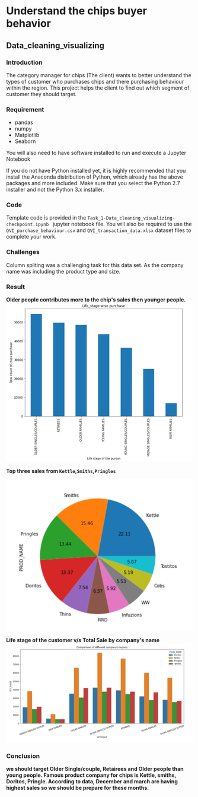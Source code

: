 # Understand the chips buyer behavior
## Data_cleaning_visualizing

### Introduction 

The category manager for chips (The client) wants to better understand the types of customer who purchases chips and there purchasing behaviour within the region.
This project helps the client to find out which segment of customer they should target. 

### Requirement 

* pandas
* numpy
* Matplotlib
* Seaborn

You will also need to have software installed to run and execute a Jupyter Notebook

If you do not have Python installed yet, it is highly recommended that you install the Anaconda distribution of Python, 
which already has the above packages and more included. Make sure that you select the Python 2.7 installer and not the Python 3.x installer.

### Code
Template code is provided in the `Task_1-Data_cleaning_visualizing-checkpoint.ipynb ` jupyter notebook file. 
You will also be required to use the `QVI_purchase_behaviour.csv` and `QVI_transaction_data.xlsx` dataset files to complete your work. 

### Challenges 
Column spliting was a challenging task for this data set. As the company name was including the product type and size. 

### Result 

<strong> Older people contributes more to the chip's sales then younger people. </strong>
<img src="./Capture.PNG" />

<strong> Top three sales from `Kettle`,`Smiths`,`Pringles`</strong>

<img src="./Capture1.PNG" />

<strong> Life stage of the customer v/s Total Sale by company's name
 <img src="./Capture4.PNG" />
  
### Conclusion

we should target Older Single/couple, Retairees and Older people than young people. Famous product company for chips is Kettle, smiths, Doritos, Pringle. According to data, December and march are having highest sales so we should be prepare for these months.
 
